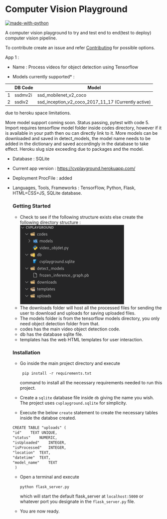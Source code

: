 # Computer Vision Playground
[![made-with-python](https://img.shields.io/badge/Made%20with-Python-1f425f.svg)](https://www.python.org/)

A computer vision playground to try and test end to end(test to deploy) computer vision pipeline. 

To contribute create an issue and refer [Contributing](https://github.com/ashwin-phadke/cvplayground/blob/master/CONTRIBUTING.md) for possible options.

App 1 : 

- Name : Process videos for object detection using Tensorflow

- Models currently supported* : 

|                |DB Code                          |Model                         |
|----------------|-------------------------------|-----------------------------|
|1|ssdmv2i            |ssd_mobilenet_v2_coco           |
|2          |ssdiv2            |ssd_inception_v2_coco_2017_11_17    (Currently active)       |


due to heroku space limitations.

More model support coming soon. Status passing, pytest with code 5. Import requires tensorflow model folder inside codes directory, however if it is available in your path then ou can directly link to it. 
More models can be downloaded and saved in detect_models, the model name needs to be added in the dictionary and saved accordingly in the database to take effect.
Heroku slug size exceeding due to packages and the model.

- Database : SQLite

- Current app version : https://cvplayground.herokuapp.com/

- Deployment ProcFile : added

- Languages, Tools, Frameworks : TensorFlow, Python, Flask, HTML+CSS+JS, SQLite database.

    ### Getting Started

    - Check to see if the following structure exists else create the following directory structure : 
    ![Directory Structure](dir_struct.jpg?raw=true "Title")
    - The downloads folder will host all the processed files for sending the user to download and uploads for saving uploaded files.
    - The models folder is from the tensorflow models directory, you only need object detection folder from that.
    - codes has the main video object detection code.
    - db has the database sqlite file.
    - templates has the web HTML templates for user interaction.

    ### Installation 

    - Go inside the main project directory and execute  

        ``` pip install -r requirements.txt```

      command to install all the necessary requirements needed to run this project.

    - Create a `sqlite` database file inside `db` giving the name you wish. The project uses `cvplayground.sqlite` for simplicity.

    - Execute the below `create` statement to create the necessary tables inside the databse created.

    ```
    CREATE TABLE "uploads" (
	"id"	TEXT UNIQUE,
	"status"	NUMERIC,
	"isUploaded"	INTEGER,
	"isProcessed"	INTEGER,
	"location"	TEXT,
	"datetime"	TEXT,
	"model_name"	TEXT
     )

    ```
    - Open a terminal and execute 

        ``` python flask_server.py ```

      which will start the default flask_server at `localhost:5000` or whatever port you designate in the `flask_server.py` file.

    - You are now ready.

